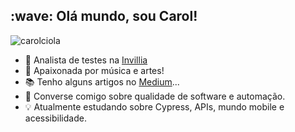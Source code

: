 <!--
**CarolCiola/carolciola** is a ✨ _special_ ✨ repository because its `README.md` (this file) appears on your GitHub profile.
https://github.com/hideraldus13/github-emoji
https://gist.github.com/rxaviers/7360908
-->

<h2> :wave: Olá mundo, sou Carol!</h2>

<p align="left"> <img src="https://komarev.com/ghpvc/?username=cciola&label=Profile%20views&color=0e75b6&style=flat" alt="carolciola" /> </p>

* :rocket: Analista de testes na <a href="https://invillia.com/global-growth-framework/">Invillia</a></br>
* :musical_note: Apaixonada por música e artes!</br>
* :books: Tenho alguns artigos no <a href="https://carolciola.medium.com/">Medium</a>...</br>
* :speech_balloon: Converse comigo sobre qualidade de software e automação.</br>
* :bulb: Atualmente estudando sobre Cypress, APIs, mundo mobile e acessibilidade.</br>



